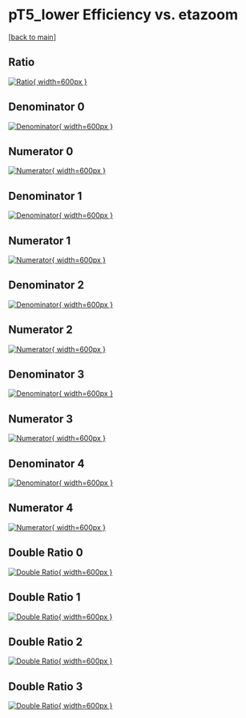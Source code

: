 # pT5_lower Efficiency vs. etazoom

[[back to main](./)]



## Ratio

[![Ratio](../mtv/var/pT5_lower_loweta_0_1_eff_etazoom.png){ width=600px }](../mtv/var/pT5_lower_loweta_0_1_eff_etazoom.pdf)

## Denominator 0

[![Denominator](../mtv/den/pT5_lower_loweta_0_1_eff_etazoom_den0.png){ width=600px }](../mtv/den/pT5_lower_loweta_0_1_eff_etazoom_den0.pdf)

## Numerator 0

[![Numerator](../mtv/num/pT5_lower_loweta_0_1_eff_etazoom_num0.png){ width=600px }](../mtv/num/pT5_lower_loweta_0_1_eff_etazoom_num0.pdf)

## Denominator 1

[![Denominator](../mtv/den/pT5_lower_loweta_0_1_eff_etazoom_den1.png){ width=600px }](../mtv/den/pT5_lower_loweta_0_1_eff_etazoom_den1.pdf)

## Numerator 1

[![Numerator](../mtv/num/pT5_lower_loweta_0_1_eff_etazoom_num1.png){ width=600px }](../mtv/num/pT5_lower_loweta_0_1_eff_etazoom_num1.pdf)

## Denominator 2

[![Denominator](../mtv/den/pT5_lower_loweta_0_1_eff_etazoom_den2.png){ width=600px }](../mtv/den/pT5_lower_loweta_0_1_eff_etazoom_den2.pdf)

## Numerator 2

[![Numerator](../mtv/num/pT5_lower_loweta_0_1_eff_etazoom_num2.png){ width=600px }](../mtv/num/pT5_lower_loweta_0_1_eff_etazoom_num2.pdf)

## Denominator 3

[![Denominator](../mtv/den/pT5_lower_loweta_0_1_eff_etazoom_den3.png){ width=600px }](../mtv/den/pT5_lower_loweta_0_1_eff_etazoom_den3.pdf)

## Numerator 3

[![Numerator](../mtv/num/pT5_lower_loweta_0_1_eff_etazoom_num3.png){ width=600px }](../mtv/num/pT5_lower_loweta_0_1_eff_etazoom_num3.pdf)

## Denominator 4

[![Denominator](../mtv/den/pT5_lower_loweta_0_1_eff_etazoom_den4.png){ width=600px }](../mtv/den/pT5_lower_loweta_0_1_eff_etazoom_den4.pdf)

## Numerator 4

[![Numerator](../mtv/num/pT5_lower_loweta_0_1_eff_etazoom_num4.png){ width=600px }](../mtv/num/pT5_lower_loweta_0_1_eff_etazoom_num4.pdf)

## Double Ratio 0

[![Double Ratio](../mtv/ratio/pT5_lower_loweta_0_1_eff_etazoom_ratio0.png){ width=600px }](../mtv/ratio/pT5_lower_loweta_0_1_eff_etazoom_ratio0.pdf)

## Double Ratio 1

[![Double Ratio](../mtv/ratio/pT5_lower_loweta_0_1_eff_etazoom_ratio1.png){ width=600px }](../mtv/ratio/pT5_lower_loweta_0_1_eff_etazoom_ratio1.pdf)

## Double Ratio 2

[![Double Ratio](../mtv/ratio/pT5_lower_loweta_0_1_eff_etazoom_ratio2.png){ width=600px }](../mtv/ratio/pT5_lower_loweta_0_1_eff_etazoom_ratio2.pdf)

## Double Ratio 3

[![Double Ratio](../mtv/ratio/pT5_lower_loweta_0_1_eff_etazoom_ratio3.png){ width=600px }](../mtv/ratio/pT5_lower_loweta_0_1_eff_etazoom_ratio3.pdf)

